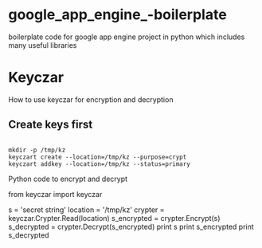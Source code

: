 # google_app_engine_-boilerplate
boilerplate code for google app engine project in python which includes many useful libraries 


# Keyczar

How to use keyczar for encryption and decryption

## Create keys first

<code>
mkdir -p /tmp/kz 
keyczart create --location=/tmp/kz --purpose=crypt 
keyczart addkey --location=/tmp/kz --status=primary 
</code>

Python code to encrypt and decrypt

from keyczar import keyczar

s = 'secret string'
location = '/tmp/kz'
crypter = keyczar.Crypter.Read(location)
s_encrypted = crypter.Encrypt(s)
s_decrypted = crypter.Decrypt(s_encrypted)
print s
print s_encrypted
print s_decrypted
